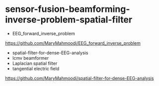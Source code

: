 # sensor-fusion-beamforming-inverse-problem-spatial-filter

* EEG_forward_inverse_problem

https://github.com/MaryMahmoodi/EEG_forward_inverse_problem

* spatial-filter-for-dense-EEG-analysis
* lcmv beamformer 
* Laplacian spatial filter
* tangential electric field

https://github.com/MaryMahmoodi/spatial-filter-for-dense-EEG-analysis










